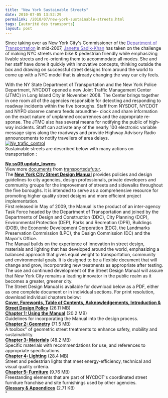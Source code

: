 ```yaml
---
title: "New York Sustainable Streets"
date: 2010-07-05 13:52:29
permalink: /2010/07/new-york-sustainable-streets.html
tags: [autorité des transports]
layout: post
---
```


<p>Since taking over as New York City's Commissioner of the <a href="http://www.nyc.gov/html/dot/html/home/home.shtml"><font color="#604dbf">Department of Transportation</font></a> in mid-2007, <a href="http://www.streetfilms.org/archives/tag/janette-sadik-khan"><font color="#604dbf">Janette Sadik-Khan</font></a> has taken on the challenge of making NYC streets more bike & pedestrian friendly while emphasizing livable streets and re-orienting them to accommodate all modes. She and her staff have done it quickly with innovative concepts, thinking outside the box and drawing on successful street designs from around the world to come up with a NYC model that is already changing the way our city feels.<br /><span lang="EN-GB"> </span></p>  <!--more-->  <p><span lang="EN-GB">With the NY State Department of Transportation and the New York Police Department, NYCDOT opened a new Joint Traffic Management Center (JTMC) in </span><span lang="EN-GB">Long Island</span><span lang="EN-GB"> </span><span lang="EN-GB">City</span><span lang="EN-GB"> in November 2008. The Center brings together in one room all of the agencies responsible for detecting and responding to roadway incidents within the five boroughs. Staff from NYSDOT, NYCDOT and NYPD observe camera feeds aroundthe- clock and share information on the exact nature of unplanned occurrences and the appropriate response. The JTMC also has several means for notifying the public of highway incidents. Staff can activate any of the nearly 100 electronic variable message signs along the roadways and provide Highway Advisory Radio announcements to notify travellers of area delays.</span><br /><a href="https://gabrielplassat.github.io/transportsdufutur/wp-content/uploads/sites/6/old/6a0120a66d2ad4970b0133f210d254970b-pi.jpg"><img alt="Ny_trafic_control" border="0" class="asset asset-image at-xid-6a0120a66d2ad4970b0133f210d254970b " src="/wp-content/uploads/sites/6/old/6a0120a66d2ad4970b0133f210d254970b-800wi.jpg" title="Ny_trafic_control" /></a><br />Sustainable streets are described below with many actions on transportation :</p> <div id="__ss_4680713"><strong><a href="http://www.slideshare.net/transportsdufutur/ny-ss09-updatelowres" title="Ny ss09 update_lowres">Ny ss09 update_lowres</a></strong>   <div>View more <a href="http://www.slideshare.net/">documents</a> from <a href="http://www.slideshare.net/transportsdufutur">transportsdufutur</a>.</div> <div>The <strong><a href="http://www.nyc.gov/html/dot/html/about/streetdesignmanual.shtml" target="_blank">New York City Street Design Manual</a></strong> provides policies and design guidelines to city agencies, design professionals, private developers and community groups for the improvement of streets and sidewalks throughout the five boroughs. It is intended to serve as a comprehensive resource for promoting higher quality street designs and more efficient project implementation. </div> <div>First released in May of 2009, the Manual is the product of an inter-agency Task Force headed by the Department of Transportation and joined by the Departments of Design and Construction (DDC), City Planning (DCP), Environmental Protection (DEP), Parks and Recreation (DPR), Buildings (DOB), the Economic Development Corporation (EDC), the Landmarks Preservation Commission (LPC), the Design Commission (DC) and the Mayor's Office. </div> <div>The Manual builds on the experience of innovation in street design, materials and lighting that has developed around the world, emphasizing a balanced approach that gives equal weight to transportation, community and environmental goals. It is designed to be a flexible document that will change and grow, incorporating new treatments as appropriate after testing. The use and continued development of the Street Design Manual will assure that New York City remains a leading innovator in the public realm as it becomes a greater, greener city. </div> <div>The Street Design Manual is available for download below as a PDF, either as one complete document or in individual sections. For print resolution, download individual chapters below:<br /><a href="../../downloads/pdf/nycdot_streetdesignmanual_intro.pdf"><strong>Cover, Forewords, Table of Contents, Acknowledgements, Introduction & Street Design Policy</strong></a> (26.11 MB)<br /><a href="../../downloads/pdf/nycdot_streetdesignmanual_ch1.pdf"><strong>Chapter 1: Using the Manual</strong></a> (20.2 MB)<br />Guidelines for incorporating the Manual into the design process.<br /><a href="../../downloads/pdf/nycdot_streetdesignmanual_ch2.pdf"><strong>Chapter 2: Geometry</strong></a> (71.5 MB)<br />A toolbox" of geometric street treatments to enhance safety, mobility and sustainability.<br /><a href="../../downloads/pdf/nycdot_streetdesignmanual_ch3.pdf"><strong>Chapter 3: Materials</strong></a> (48.2 MB)<br />Specific materials with recommendations for use, and references to appropriate specifications.<br /><a href="../../downloads/pdf/nycdot_streetdesignmanual_ch4.pdf"><strong>Chapter 4: Lighting</strong></a> (28.4 MB)<br />Street and pedestrian lights that meet energy-efficiency, technical and visual quality criteria.<br /><a href="../../downloads/pdf/nycdot_streetdesignmanual_ch5.pdf"><strong>Chapter 5: Furniture</strong></a> (9.76 MB)<br />Freestanding elements that are part of NYCDOT's coordinated street furniture franchise and site furnishings used by other agencies.<br /><a href="../../downloads/pdf/nycdot_streetdesignmanual_append.pdf"><strong>Glossary & Appendices</strong></a> (2.71 KB) </div></div>"
